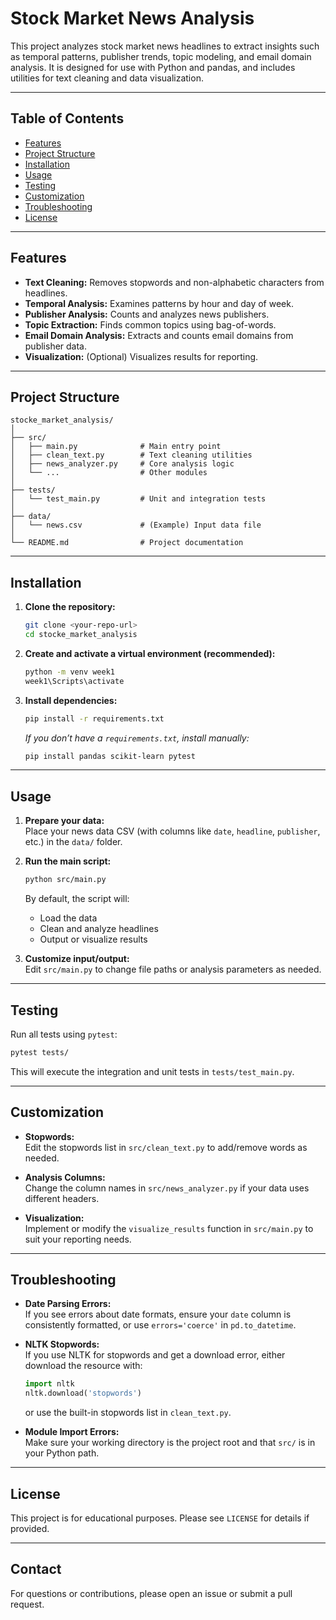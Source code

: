 # Stock Market News Analysis

This project analyzes stock market news headlines to extract insights such as temporal patterns, publisher trends, topic modeling, and email domain analysis. It is designed for use with Python and pandas, and includes utilities for text cleaning and data visualization.

---

## Table of Contents

- [Features](#features)
- [Project Structure](#project-structure)
- [Installation](#installation)
- [Usage](#usage)
- [Testing](#testing)
- [Customization](#customization)
- [Troubleshooting](#troubleshooting)
- [License](#license)

---

## Features

- **Text Cleaning:** Removes stopwords and non-alphabetic characters from headlines.
- **Temporal Analysis:** Examines patterns by hour and day of week.
- **Publisher Analysis:** Counts and analyzes news publishers.
- **Topic Extraction:** Finds common topics using bag-of-words.
- **Email Domain Analysis:** Extracts and counts email domains from publisher data.
- **Visualization:** (Optional) Visualizes results for reporting.

---

## Project Structure

```
stocke_market_analysis/
│
├── src/
│   ├── main.py              # Main entry point
│   ├── clean_text.py        # Text cleaning utilities
│   ├── news_analyzer.py     # Core analysis logic
│   └── ...                  # Other modules
│
├── tests/
│   └── test_main.py         # Unit and integration tests
│
├── data/
│   └── news.csv             # (Example) Input data file
│
└── README.md                # Project documentation
```

---

## Installation

1. **Clone the repository:**
   ```sh
   git clone <your-repo-url>
   cd stocke_market_analysis
   ```

2. **Create and activate a virtual environment (recommended):**
   ```sh
   python -m venv week1
   week1\Scripts\activate
   ```

3. **Install dependencies:**
   ```sh
   pip install -r requirements.txt
   ```
   *If you don’t have a `requirements.txt`, install manually:*
   ```sh
   pip install pandas scikit-learn pytest
   ```

---

## Usage

1. **Prepare your data:**  
   Place your news data CSV (with columns like `date`, `headline`, `publisher`, etc.) in the `data/` folder.

2. **Run the main script:**
   ```sh
   python src/main.py
   ```

   By default, the script will:
   - Load the data
   - Clean and analyze headlines
   - Output or visualize results

3. **Customize input/output:**  
   Edit `src/main.py` to change file paths or analysis parameters as needed.

---

## Testing

Run all tests using `pytest`:

```sh
pytest tests/
```

This will execute the integration and unit tests in `tests/test_main.py`.

---

## Customization

- **Stopwords:**  
  Edit the stopwords list in `src/clean_text.py` to add/remove words as needed.

- **Analysis Columns:**  
  Change the column names in `src/news_analyzer.py` if your data uses different headers.

- **Visualization:**  
  Implement or modify the `visualize_results` function in `src/main.py` to suit your reporting needs.

---

## Troubleshooting

- **Date Parsing Errors:**  
  If you see errors about date formats, ensure your `date` column is consistently formatted, or use `errors='coerce'` in `pd.to_datetime`.

- **NLTK Stopwords:**  
  If you use NLTK for stopwords and get a download error, either download the resource with:
  ```python
  import nltk
  nltk.download('stopwords')
  ```
  or use the built-in stopwords list in `clean_text.py`.

- **Module Import Errors:**  
  Make sure your working directory is the project root and that `src/` is in your Python path.

---

## License

This project is for educational purposes. Please see `LICENSE` for details if provided.

---

## Contact

For questions or contributions, please open an issue or submit a pull request.
